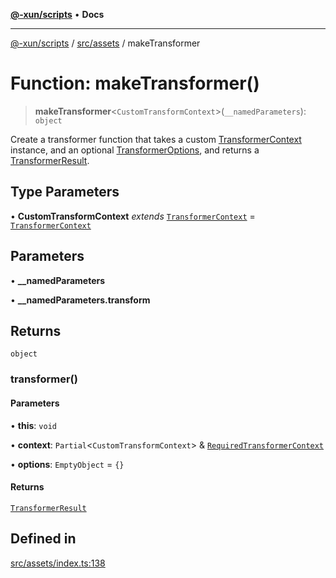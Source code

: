 [**@-xun/scripts**](../../../README.md) • **Docs**

***

[@-xun/scripts](../../../README.md) / [src/assets](../README.md) / makeTransformer

# Function: makeTransformer()

> **makeTransformer**\<`CustomTransformContext`\>(`__namedParameters`): `object`

Create a transformer function that takes a custom [TransformerContext](../type-aliases/TransformerContext.md)
instance, and an optional [TransformerOptions](../type-aliases/TransformerOptions.md), and returns a
[TransformerResult](../type-aliases/TransformerResult.md).

## Type Parameters

• **CustomTransformContext** *extends* [`TransformerContext`](../type-aliases/TransformerContext.md) = [`TransformerContext`](../type-aliases/TransformerContext.md)

## Parameters

• **\_\_namedParameters**

• **\_\_namedParameters.transform**

## Returns

`object`

### transformer()

#### Parameters

• **this**: `void`

• **context**: `Partial`\<`CustomTransformContext`\> & [`RequiredTransformerContext`](../type-aliases/RequiredTransformerContext.md)

• **options**: `EmptyObject` = `{}`

#### Returns

[`TransformerResult`](../type-aliases/TransformerResult.md)

## Defined in

[src/assets/index.ts:138](https://github.com/Xunnamius/xscripts/blob/ea7b98342d9aa37d18f7398603d7c15f580a5312/src/assets/index.ts#L138)
